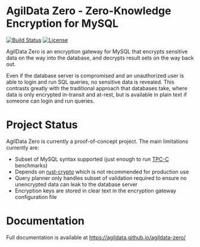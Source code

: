 # AgilData Zero - Zero-Knowledge Encryption for MySQL

[![Build Status](https://travis-ci.org/AgilData/agildata-zero.svg?branch=master)](https://travis-ci.org/AgilData/agildata-zero)
[![License](https://img.shields.io/badge/License-Apache%202.0-blue.svg)](https://opensource.org/licenses/Apache-2.0)

AgilData Zero is an encryption gateway for MySQL that encrypts sensitive data on the way into the database, and decrypts result sets on the way back out.

Even if the database server is compromised and an unauthorized user is able to login and run SQL queries, no sensitive data is revealed. This contrasts greatly with the traditional approach that databases take, where data is only encrypted in-transit and at-rest, but is available in plain text if someone can login and run queries.

# Project Status

AgilData Zero is currently a proof-of-concept project. The main limitations currently are:

- Subset of MySQL syntax supported (just enough to run [TPC-C](https://github.com/AgilData/tpcc) benchmarks)
- Depends on [rust-crypto](https://github.com/DaGenix/rust-crypto) which is not recommended for production use
- Query planner only handles subset of validation required to ensure no unencrypted data can leak to the database server
- Encryption keys are stored in clear text in the encryption gateway configuration file

# Documentation

Full documentation is available at https://agildata.github.io/agildata-zero/









